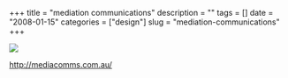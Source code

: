 +++
title = "mediation communications"
description = ""
tags = []
date = "2008-01-15"
categories = ["design"]
slug = "mediation-communications"
+++


 

  <div id="screens-thumbs" class="clearfix">
    <div class="txt-center" id="design-submission"><a href="http://mediacomms.com.au/"><img id='bluga-thumbnail-1124' class='bluga-thumbnail large' src='/media/bluga/
wt47f28213c407c_0.jpg'/></a></div>  
  </div>   
<p><a href="http://mediacomms.com.au/">http://mediacomms.com.au/</a></p>




